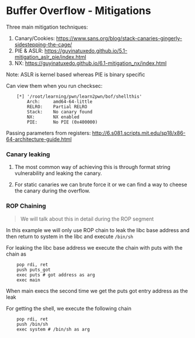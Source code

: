 # Buffer Overflow - Mitigations 

Three main mitigation techniques:
1. Canary/Cookies: https://www.sans.org/blog/stack-canaries-gingerly-sidestepping-the-cage/
1. PIE & ASLR: https://guyinatuxedo.github.io/5.1-mitigation_aslr_pie/index.html
1. NX: https://guyinatuxedo.github.io/6.1-mitigation_nx/index.html

Note: ASLR is kernel based whereas PIE is binary specific

Can view them when you run checksec:

```
	[*] '/root/learning/pwn/learn2pwn/bof/shellthis'
	    Arch:     amd64-64-little
	    RELRO:    Partial RELRO
	    Stack:    No canary found
	    NX:       NX enabled
	    PIE:      No PIE (0x400000)
```

Passing parameters from registers: http://6.s081.scripts.mit.edu/sp18/x86-64-architecture-guide.html

### Canary leaking

1. The most common way of achieving this is through format string vulnerability and leaking the canary.

1. For static canaries we can brute force it or we can find a way to cheese the canary during the overflow.


### ROP Chaining
> We will talk about this in detail during the ROP segment

In this example we will only use ROP chain to leak the libc base address and then return to system in the libc and execute `/bin/sh`

For leaking the libc base address we execute the chain with puts with the chain as
```
	pop rdi, ret
	push puts_got
	exec puts # got address as arg
	exec main
```
When main execs the second time we get the puts got entry address as the leak

For getting the shell, we execute the following chain
```
 	pop rdi, ret
 	push /bin/sh
 	exec system # /bin/sh as arg
```



